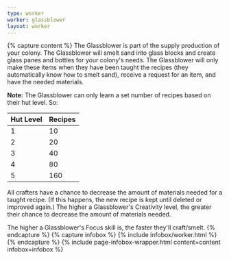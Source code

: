 ```yaml
---
type: worker
worker: glassblower
layout: worker
---
```

{% capture content %}
The Glassblower is part of the supply production of your colony. The Glassblower will smelt sand into glass blocks and create glass panes and bottles for your colony's needs. The Glassblower will only make these items when they have been taught the recipes (they automatically know how to smelt sand), receive a request for an item, and have the needed materials.

**Note:** The Glassblower can only learn a set number of recipes based on their hut level. So:

| Hut Level | Recipes |
| --------- | ------- |
| 1         | 10      |
| 2         | 20      |
| 3         | 40      |
| 4         | 80      |
| 5         | 160     |

All crafters have a chance to decrease the amount of materials needed for a taught recipe. (If this happens, the new recipe is kept until deleted or improved again.) The higher a Glassblower's Creativity level, the greater their chance to decrease the amount of materials needed.

The higher a Glassblower's Focus skill is, the faster they'll craft/smelt.
{% endcapture %}
{% capture infobox %}
{% include infobox/worker.html %}
{% endcapture %}
{% include page-infobox-wrapper.html content=content infobox=infobox %}